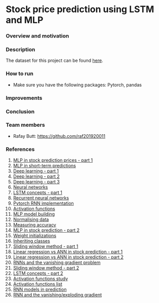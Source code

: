 # Stock price prediction using LSTM and MLP

### Overview and motivation

### Description
The dataset for this project can be found [here](https://www.kaggle.com/code/manthanx/stock-price-lstm-technical-analysis/data).

### How to run
- Make sure you have the following packages: Pytorch, pandas

### Improvements

### Conclusion

### Team members
- Rafay Butt: https://github.com/raf201920011

### References
1. [MLP in stock prediction prices - part 1](https://10mohi6.medium.com/super-easy-python-stock-price-forecasting-using-multilayer-perceptron-machine-learning-4f1d1ef9650)
2. [MLP in short-term predictions ](https://www.researchgate.net/publication/220798177_Short-term_stock_price_prediction_using_MLP_in_moving_simulation_mode)
3. [Deep learning - part 1](https://d2l.ai/)
4. [Deep learning - part 2](https://tanthiamhuat.files.wordpress.com/2018/03/deeplearningwithpython.pdf)
5. [Deep learning - part 3](http://alvarestech.com/temp/deep/Python%20Deep%20Learning%20Exploring%20deep%20learning%20techniques,%20neural%20network%20architectures%20and%20GANs%20with%20PyTorch,%20Keras%20and%20TensorFlow%20by%20Ivan%20Vasilev,%20Daniel%20Slater,%20Gianmario%20Spacagna,%20Peter%20Roelants,%20Va%20(z-lib.org).pdf)
6. [Neural networks](https://www.pdfdrive.com/neural-networks-and-deep-learning-a-textbook-e184020999.html)
7. [LSTM concepts - part 1](https://towardsdatascience.com/illustrated-guide-to-lstms-and-gru-s-a-step-by-step-explanation-44e9eb85bf21)
8. [Recurrent neural networks](https://www.youtube.com/watch?v=LHXXI4-IEns&ab_channel=TheA.I.Hacker-MichaelPhi)
9. [Pytorch RNN implementation](https://www.youtube.com/watch?v=0_PgWWmauHk&ab_channel=PythonEngineer)
10. [Activation functions](https://www.analyticsvidhya.com/blog/2020/01/fundamentals-deep-learning-activation-functions-when-to-use-them/)
11. [MLP model building](https://medium.com/analytics-vidhya/steps-you-should-follow-to-successfully-train-mlp-40a98c3b5bb3)
12. [Normalising data](https://www.journaldev.com/45109/normalize-data-in-python)
13. [Measuring accuracy](https://towardsdatascience.com/metrics-to-evaluate-your-machine-learning-algorithm-f10ba6e38234)
14. [MLP in stock prediction - part 2](https://www.rsisinternational.org/journals/ijrsi/digital-library/volume-5-issue-7/46-50.pdf)
16. [Weight initializations](https://machinelearningmastery.com/weight-initialization-for-deep-learning-neural-networks/)
17. [Inheriting classes](https://realpython.com/python-super/#an-overview-of-pythons-super-function)
18. [Sliding window method - part 1](https://ieeexplore.ieee.org/document/6136391)
19. [Linear regression vs ANN in stock prediction - part 1](https://www.diva-portal.org/smash/get/diva2:1564492/FULLTEXT02.pdf)
20. [Linear regression vs ANN in stock prediction - part 2](https://www.researchgate.net/publication/251368933_Stock_Market_Forecasting_Artificial_Neural_Network_and_Linear_Regression_Comparison_in_An_Emerging_Market)
21. [RNNs and the vanishing gradient problem](https://www.superdatascience.com/blogs/recurrent-neural-networks-rnn-the-vanishing-gradient-problem)
22. [Sliding window method - part 2](https://www.ripublication.com/ijcir17/ijcirv13n5_46.pdf)
23. [LSTM concepts - part 2](https://blog.mlreview.com/understanding-lstm-and-its-diagrams-37e2f46f1714)
24. [Activation functions study](https://arxiv.org/pdf/1811.03378.pdf)
25. [Activation functions list](https://prateekvishnu.medium.com/activation-functions-in-neural-networks-bf5c542d5fec)
26. [RNN models in prediction](https://towardsdatascience.com/building-rnn-lstm-and-gru-for-time-series-using-pytorch-a46e5b094e7b)
27. [RNN and the vanishing/exploding gradient](https://medium.datadriveninvestor.com/how-do-lstm-networks-solve-the-problem-of-vanishing-gradients-a6784971a577)
